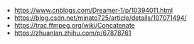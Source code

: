  * https://www.cnblogs.com/Dreamer-1/p/10394011.html
 * https://blog.csdn.net/minato725/article/details/107071494/
 * https://trac.ffmpeg.org/wiki/Concatenate
 * https://zhuanlan.zhihu.com/p/67878761
